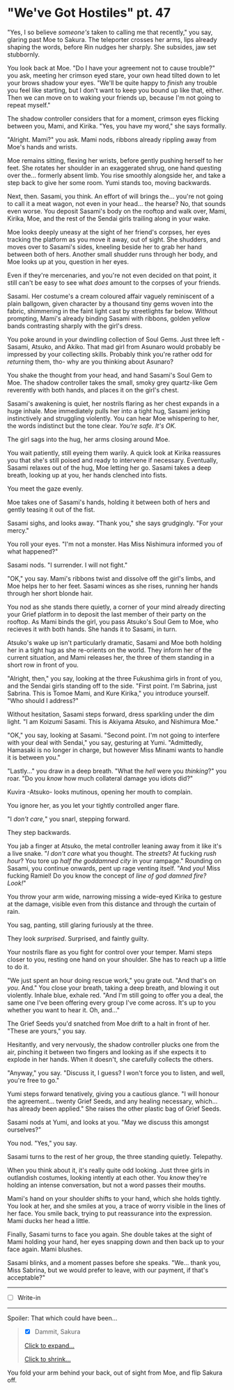 # "We've Got Hostiles" pt. 47

"Yes, I so believe *someone's* taken to calling me that recently," you say, glaring past Moe to Sakura. The teleporter crosses her arms, lips already shaping the words, before Rin nudges her sharply. She subsides, jaw set stubbornly.

You look back at Moe. "Do I have your agreement not to cause trouble?" you ask, meeting her crimson eyed stare, your own head tilted down to let your brows shadow your eyes. "We'll be quite happy to *finish* any trouble you feel like starting, but I don't want to keep you bound up like that, either. Then we can move on to waking your friends up, because I'm not going to repeat myself."

The shadow controller considers that for a moment, crimson eyes flicking between you, Mami, and Kirika. "Yes, you have my word," she says formally.

"Alright. Mami?" you ask. Mami nods, ribbons already rippling away from Moe's hands and wrists.

Moe remains sitting, flexing her wrists, before gently pushing herself to her feet. She rotates her shoulder in an exaggerated shrug, one hand questing over the... formerly absent limb. You rise smoothly alongside her, and take a step back to give her some room. Yumi stands too, moving backwards.

Next, then. Sasami, you think. An effort of will brings the... you're not going to call it a meat wagon, not even in your head... the hearse? No, that sounds even worse. You deposit Sasami's body on the rooftop and walk over, Mami, Kirika, Moe, and the rest of the Sendai girls trailing along in your wake.

Moe looks deeply uneasy at the sight of her friend's corpses, her eyes tracking the platform as you move it away, out of sight. She shudders, and moves over to Sasami's sides, kneeling beside her to grab her hand between both of hers. Another small shudder runs through her body, and Moe looks up at you, question in her eyes.

Even if they're mercenaries, and you're not even decided on that point, it still can't be easy to see what *does* amount to the corpses of your friends.

Sasami. Her costume's a cream coloured affair vaguely reminiscent of a plain ballgown, given character by a thousand tiny gems woven into the fabric, shimmering in the faint light cast by streetlights far below. Without prompting, Mami's already binding Sasami with ribbons, golden yellow bands contrasting sharply with the girl's dress.

You poke around in your dwindling collection of Soul Gems. Just three left - Sasami, Atsuko, and Akiko. That mad girl from Asunaro would probably be impressed by your collecting skills. Probably think you're rather odd for *returning* them, tho- why are you thinking about Asunaro?

You shake the thought from your head, and hand Sasami's Soul Gem to Moe. The shadow controller takes the small, smoky grey quartz-like Gem reverently with both hands, and places it on the girl's chest.

Sasami's awakening is quiet, her nostrils flaring as her chest expands in a huge inhale. Moe immediately pulls her into a tight hug, Sasami jerking instinctively and struggling violently. You can hear Moe whispering to her, the words indistinct but the tone clear. *You're safe. It's OK.*

The girl sags into the hug, her arms closing around Moe.

You wait patiently, still eyeing them warily. A quick look at Kirika reassures you that she's still poised and ready to intervene if necessary. Eventually, Sasami relaxes out of the hug, Moe letting her go. Sasami takes a deep breath, looking up at you, her hands clenched into fists.

You meet the gaze evenly.

Moe takes one of Sasami's hands, holding it between both of hers and gently teasing it out of the fist.

Sasami sighs, and looks away. "Thank you," she says grudgingly. "For your mercy."

You roll your eyes. "I'm not a monster. Has Miss Nishimura informed you of what happened?"

Sasami nods. "I surrender. I will not fight."

"OK," you say. Mami's ribbons twist and dissolve off the girl's limbs, and Moe helps her to her feet. Sasami winces as she rises, running her hands through her short blonde hair.

You nod as she stands there quietly, a corner of your mind already directing your Grief platform in to deposit the last member of their party on the rooftop. As Mami binds the girl, you pass Atsuko's Soul Gem to Moe, who recieves it with both hands. She hands it to Sasami, in turn.

Atsuko's wake up isn't particularly dramatic, Sasami and Moe both holding her in a tight hug as she re-orients on the world. They inform her of the current situation, and Mami releases her, the three of them standing in a short row in front of you.

"Alright, then," you say, looking at the three Fukushima girls in front of you, and the Sendai girls standing off to the side. "First point. I'm Sabrina, just Sabrina. This is Tomoe Mami, and Kure Kirika," you introduce yourself. "Who should I address?"

Without hesitation, Sasami steps forward, dress sparkling under the dim light. "I am Koizumi Sasami. This is Akiyama Atsuko, and Nishimura Moe."

"OK," you say, looking at Sasami. "Second point. I'm not going to interfere with your deal with Sendai," you say, gesturing at Yumi. "Admittedly, Hamasaki is no longer in charge, but however Miss Minami wants to handle it is between you."

"Lastly..." you draw in a deep breath. "What the *hell* were you *thinking*?" you roar. "Do you *know* how much collateral damage you idiots did?"

Kuvira -Atsuko- looks mutinous, opening her mouth to complain.

You ignore her, as you let your tightly controlled anger flare.

"I *don't care,*" you snarl, stepping forward.

They step backwards.

You jab a finger at Atsuko, the metal controller leaning away from it like it's a live snake. "*I don't care* what you thought. The *streets*? At fucking *rush hour*? You tore up *half the goddamned city* in your rampage." Rounding on Sasami, you continue onwards, pent up rage venting itself. "And *you*! Miss fucking Ramiel! Do you know the concept of *line of god damned fire? Look!*"

You throw your arm wide, narrowing missing a wide-eyed Kirika to gesture at the damage, visible even from this distance and through the curtain of rain.

You sag, panting, still glaring furiously at the three.

They look *surprised*. Surprised, and faintly guilty.

Your nostrils flare as you fight for control over your temper. Mami steps closer to you, resting one hand on your shoulder. She has to reach up a little to do it.

"We just spent an hour doing rescue work," you grate out. "And that's on *you*. And." You close your breath, taking a deep breath, and blowing it out violently. Inhale blue, exhale red. "And I'm still going to offer you a deal, the same one I've been offering every group I've come across. It's up to you whether you want to hear it. Oh, and..."

The Grief Seeds you'd snatched from Moe drift to a halt in front of her. "These are yours," you say.

Hesitantly, and very nervously, the shadow controller plucks one from the air, pinching it between two fingers and looking as if she expects it to explode in her hands. When it doesn't, she carefully collects the others.

"Anyway," you say. "Discuss it, I guess? I won't force you to listen, and well, you're free to go."

Yumi steps forward tenatively, giving you a cautious glance. "I will honour the agreement... twenty Grief Seeds, and any healing necessary, which... has already been applied." She raises the other plastic bag of Grief Seeds.

Sasami nods at Yumi, and looks at you. "May we discuss this amongst ourselves?"

You nod. "Yes," you say.

Sasami turns to the rest of her group, the three standing quietly. Telepathy.

When you think about it, it's really quite odd looking. Just three girls in outlandish costumes, looking intently at each other. You *know* they're holding an intense conversation, but not a word passes their mouths.

Mami's hand on your shoulder shifts to your hand, which she holds tightly. You look at her, and she smiles at you, a trace of worry visible in the lines of her face. You smile back, trying to put reassurance into the expression. Mami ducks her head a little.

Finally, Sasami turns to face you again. She double takes at the sight of Mami holding your hand, her eyes snapping down and then back up to your face again. Mami blushes.

Sasami blinks, and a moment passes before she speaks. "We... thank you, Miss Sabrina, but we would prefer to leave, with our payment, if that's acceptable?"

---

- [ ] Write-in

---

Spoiler: That which could have been...

> - [x] Dammit, Sakura
>
> [Click to expand...]()
>
> [Click to shrink...]()

You fold your arm behind your back, out of sight from Moe, and flip Sakura off.
